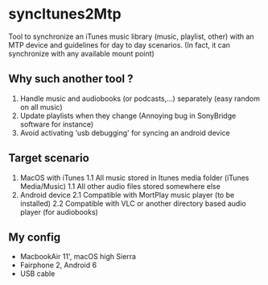 # syncItunes2Mtp
Tool to synchronize an iTunes music library (music, playlist, other) with an MTP device and guidelines for day to day scenarios.
(In fact, it can synchronize with any available mount point)

## Why such another tool ?
1. Handle music and audiobooks (or podcasts,...) separately (easy random on all music)
2. Update playlists when they change (Annoying bug in SonyBridge software for instance)
3. Avoid activating 'usb debugging' for syncing an android device

## Target scenario
1. MacOS with iTunes
  1.1 All music stored in Itunes media folder (iTunes Media/Music)
  1.1 All other audio files stored somewhere else
2. Android device
  2.1 Compatible with MortPlay music player (to be installed)
  2.2 Compatible with VLC or another directory based audio player (for audiobooks)
  
## My config
* MacbookAir 11', macOS high Sierra
* Fairphone 2, Android 6
* USB cable
